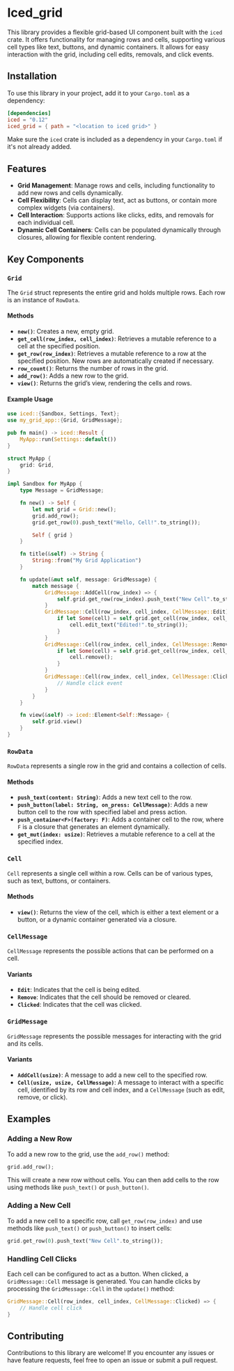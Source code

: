 # Iced_grid

This library provides a flexible grid-based UI component built with the `iced` crate. It offers functionality for managing rows and cells, supporting various cell types like text, buttons, and dynamic containers. It allows for easy interaction with the grid, including cell edits, removals, and click events.

## Installation

To use this library in your project, add it to your `Cargo.toml` as a dependency:

```toml
[dependencies]
iced = "0.12"
iced_grid = { path = "<location to iced grid>" }
```

Make sure the `iced` crate is included as a dependency in your `Cargo.toml` if it's not already added.

## Features

- **Grid Management**: Manage rows and cells, including functionality to add new rows and cells dynamically.
- **Cell Flexibility**: Cells can display text, act as buttons, or contain more complex widgets (via containers).
- **Cell Interaction**: Supports actions like clicks, edits, and removals for each individual cell.
- **Dynamic Cell Containers**: Cells can be populated dynamically through closures, allowing for flexible content rendering.

## Key Components

### `Grid`

The `Grid` struct represents the entire grid and holds multiple rows. Each row is an instance of `RowData`.

#### Methods

- **`new()`**: Creates a new, empty grid.
- **`get_cell(row_index, cell_index)`**: Retrieves a mutable reference to a cell at the specified position.
- **`get_row(row_index)`**: Retrieves a mutable reference to a row at the specified position. New rows are automatically created if necessary.
- **`row_count()`**: Returns the number of rows in the grid.
- **`add_row()`**: Adds a new row to the grid.
- **`view()`**: Returns the grid’s view, rendering the cells and rows.

#### Example Usage

```rust
use iced::{Sandbox, Settings, Text};
use my_grid_app::{Grid, GridMessage};

pub fn main() -> iced::Result {
    MyApp::run(Settings::default())
}

struct MyApp {
    grid: Grid,
}

impl Sandbox for MyApp {
    type Message = GridMessage;

    fn new() -> Self {
        let mut grid = Grid::new();
        grid.add_row();
        grid.get_row(0).push_text("Hello, Cell!".to_string());

        Self { grid }
    }

    fn title(&self) -> String {
        String::from("My Grid Application")
    }

    fn update(&mut self, message: GridMessage) {
        match message {
            GridMessage::AddCell(row_index) => {
                self.grid.get_row(row_index).push_text("New Cell".to_string());
            }
            GridMessage::Cell(row_index, cell_index, CellMessage::Edit) => {
                if let Some(cell) = self.grid.get_cell(row_index, cell_index) {
                    cell.edit_text("Edited!".to_string());
                }
            }
            GridMessage::Cell(row_index, cell_index, CellMessage::Remove) => {
                if let Some(cell) = self.grid.get_cell(row_index, cell_index) {
                    cell.remove();
                }
            }
            GridMessage::Cell(row_index, cell_index, CellMessage::Clicked) => {
                // Handle click event
            }
        }
    }

    fn view(&self) -> iced::Element<Self::Message> {
        self.grid.view()
    }
}
```

### `RowData`

`RowData` represents a single row in the grid and contains a collection of cells.

#### Methods

- **`push_text(content: String)`**: Adds a new text cell to the row.
- **`push_button(label: String, on_press: CellMessage)`**: Adds a new button cell to the row with specified label and press action.
- **`push_container<F>(factory: F)`**: Adds a container cell to the row, where `F` is a closure that generates an element dynamically.
- **`get_mut(index: usize)`**: Retrieves a mutable reference to a cell at the specified index.

### `Cell`

`Cell` represents a single cell within a row. Cells can be of various types, such as text, buttons, or containers.

#### Methods

- **`view()`**: Returns the view of the cell, which is either a text element or a button, or a dynamic container generated via a closure.
  
### `CellMessage`

`CellMessage` represents the possible actions that can be performed on a cell.

#### Variants

- **`Edit`**: Indicates that the cell is being edited.
- **`Remove`**: Indicates that the cell should be removed or cleared.
- **`Clicked`**: Indicates that the cell was clicked.

### `GridMessage`

`GridMessage` represents the possible messages for interacting with the grid and its cells.

#### Variants

- **`AddCell(usize)`**: A message to add a new cell to the specified row.
- **`Cell(usize, usize, CellMessage)`**: A message to interact with a specific cell, identified by its row and cell index, and a `CellMessage` (such as edit, remove, or click).

## Examples

### Adding a New Row

To add a new row to the grid, use the `add_row()` method:

```rust
grid.add_row();
```

This will create a new row without cells. You can then add cells to the row using methods like `push_text()` or `push_button()`.

### Adding a New Cell

To add a new cell to a specific row, call `get_row(row_index)` and use methods like `push_text()` or `push_button()` to insert cells:

```rust
grid.get_row(0).push_text("New Cell".to_string());
```

### Handling Cell Clicks

Each cell can be configured to act as a button. When clicked, a `GridMessage::Cell` message is generated. You can handle clicks by processing the `GridMessage::Cell` in the `update()` method:

```rust
GridMessage::Cell(row_index, cell_index, CellMessage::Clicked) => {
    // Handle cell click
}
```

## Contributing

Contributions to this library are welcome! If you encounter any issues or have feature requests, feel free to open an issue or submit a pull request.